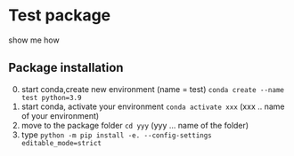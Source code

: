 # Test package
show me how


## Package installation
0. start conda,create new environment (name = test) `conda create --name test python=3.9`
1. start conda, activate your environment `conda activate xxx` (xxx .. name of your environment)
2. move to the package folder `cd yyy` (yyy ... name of the folder)
3. type `python -m pip install -e. --config-settings editable_mode=strict`


